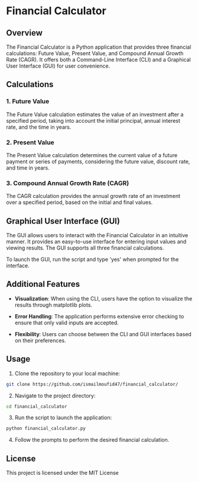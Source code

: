 # Financial Calculator

## Overview

The Financial Calculator is a Python application that provides three financial calculations: Future Value, Present Value, and Compound Annual Growth Rate (CAGR). It offers both a Command-Line Interface (CLI) and a Graphical User Interface (GUI) for user convenience.

## Calculations

### 1. Future Value

The Future Value calculation estimates the value of an investment after a specified period, taking into account the initial principal, annual interest rate, and the time in years.

### 2. Present Value

The Present Value calculation determines the current value of a future payment or series of payments, considering the future value, discount rate, and time in years.

### 3. Compound Annual Growth Rate (CAGR)

The CAGR calculation provides the annual growth rate of an investment over a specified period, based on the initial and final values.

## Graphical User Interface (GUI)

The GUI allows users to interact with the Financial Calculator in an intuitive manner. It provides an easy-to-use interface for entering input values and viewing results. The GUI supports all three financial calculations.

To launch the GUI, run the script and type 'yes' when prompted for the interface.

## Additional Features

- **Visualization**: When using the CLI, users have the option to visualize the results through matplotlib plots.

- **Error Handling**: The application performs extensive error checking to ensure that only valid inputs are accepted.

- **Flexibility**: Users can choose between the CLI and GUI interfaces based on their preferences.

## Usage

1. Clone the repository to your local machine:

```bash
git clone https://github.com/ismailmoufid47/financial_calculator/
```

2. Navigate to the project directory:

```bash
cd financial_calculator
```

3. Run the script to launch the application:

```bash
python financial_calculator.py
```

4. Follow the prompts to perform the desired financial calculation.

## License

This project is licensed under the MIT License

